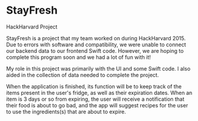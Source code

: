 # StayFresh
HackHarvard Project

StayFresh is a project that my team worked on during HackHarvard 2015.  Due to errors with software and compatibility, we were unable to connect our backend data to our frontend Swift code.  However, we are hoping to complete this program soon and we had a lot of fun with it!

My role in this project was primarily with the UI and some Swift code.  I also aided in the collection of data needed to complete the project.

When the application is finished, its function will be to keep track of the items present in the user's fridge, as well as their expiration dates.  When an item is 3 days or so from expiring, the user will receive a notification that their food is about to go bad, and the app will suggest recipes for the user to use the ingredients(s) that are about to expire.
